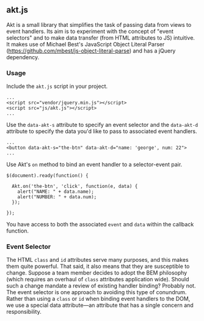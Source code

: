 akt.js
------

Akt is a small library that simplifies the task of passing data from views to
event handlers. Its aim is to experiment with the concept of "event selectors"
and to make data transfer (from HTML attributes to JS) intuitive. It makes use
of Michael Best's JavaScript Object Literal Parser
(https://github.com/mbest/js-object-literal-parse) and has a jQuery dependency.

### Usage

Include the `akt.js` script in your project.

    ...
    <script src="vendor/jquery.min.js"></script>
    <script src="js/akt.js"></script>
    ...

Use the `data-akt-s` attribute to specify an event selector and the
`data-akt-d` attribute to specify the data you'd like to pass to associated
event handlers.

    ...
    <button data-akt-s="the-btn" data-akt-d="name: 'george', num: 22">
    ...

Use Akt's `on` method to bind an event handler to a selector-event pair.

    $(document).ready(function() {
    
      Akt.on('the-btn', 'click', function(e, data) {
        alert("NAME: " + data.name); 
        alert("NUMBER: " + data.num); 
      });

    });

You have access to both the associated `event` and `data` within the callback
function.

### Event Selector

The HTML `class` and `id` attributes serve many purposes, and this makes them
quite powerful. That said, it also means that they are susceptible to change.
Suppose a team member decides to adopt the BEM philosophy (which requires an
overhaul of `class` attributes application wide). Should such a change mandate
a review of existing handler binding? Probably not. The event selector is one
approach to avoiding this type of conundrum. Rather than using a `class` or
`id` when binding event handlers to the DOM, we use a special data attribute—an
attribute that has a single concern and responsibility.
